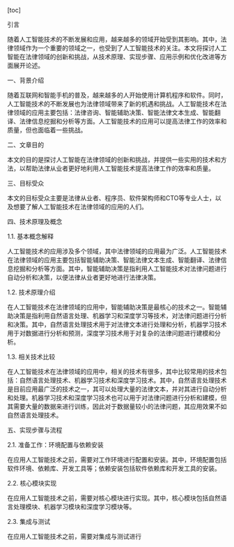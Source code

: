 
[toc]                    
                
                
引言

随着人工智能技术的不断发展和应用，越来越多的领域开始受到其影响。其中，法律领域作为一个重要的领域之一，也受到了人工智能技术的关注。本文将探讨人工智能在法律领域的创新和挑战，从技术原理、实现步骤、应用示例和优化改进等方面展开论述。

一、背景介绍

随着互联网和智能手机的普及，越来越多的人开始使用计算机程序和软件。同时，人工智能技术的不断发展也为法律领域带来了新的机遇和挑战。人工智能技术在法律领域的应用主要包括：法律咨询、智能辅助决策、智能法律文本生成、智能翻译、法律信息挖掘和分析等方面。人工智能技术的应用可以提高法律工作的效率和质量，但也面临着一些挑战。

二、文章目的

本文的目的是探讨人工智能在法律领域的创新和挑战，并提供一些实用的技术和方法，以帮助法律从业者更好地利用人工智能技术提高法律工作的效率和质量。

三、目标受众

本文的目标受众主要是法律从业者、程序员、软件架构师和CTO等专业人士，以及想要了解人工智能技术在法律领域的应用的人们。

四、技术原理及概念

1.1. 基本概念解释

人工智能技术的应用涉及多个领域，其中法律领域的应用最为广泛。人工智能技术在法律领域的应用主要包括智能辅助决策、智能法律文本生成、智能翻译、法律信息挖掘和分析等方面。其中，智能辅助决策是指利用人工智能技术对法律问题进行自动分析和决策，以便法律从业者更好地进行法律决策。

1.2. 技术原理介绍

在人工智能技术在法律领域的应用中，智能辅助决策是最核心的技术之一。智能辅助决策是指利用自然语言处理、机器学习和深度学习等技术，对法律问题进行分析和决策。其中，自然语言处理技术用于对法律文本进行处理和分析，机器学习技术用于对数据进行分析和预测，深度学习技术用于对复杂的法律问题进行建模和分析。

1.3. 相关技术比较

在人工智能技术在法律领域的应用中，相关的技术有很多，其中比较常用的技术包括：自然语言处理技术、机器学习技术和深度学习技术。其中，自然语言处理技术是目前应用最广泛的技术之一，其可以处理大量的法律文本，并对其进行自动分析和处理。机器学习技术和深度学习技术也可以用于对法律问题进行分析和建模，但其需要大量的数据来进行训练，因此对于数据量较小的法律问题，其应用效果不如自然语言处理技术。

五、实现步骤与流程

2.1. 准备工作：环境配置与依赖安装

在应用人工智能技术之前，需要对工作环境进行配置和安装。其中，环境配置包括软件环境、依赖库、开发工具等；依赖安装包括软件依赖库和开发工具的安装。

2.2. 核心模块实现

在应用人工智能技术之前，需要对核心模块进行实现。其中，核心模块包括自然语言处理模块、机器学习模块和深度学习模块等。

2.3. 集成与测试

在应用人工智能技术之前，需要对集成与测试进行

